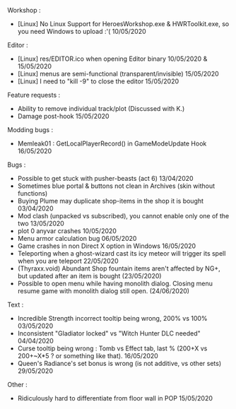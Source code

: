 Workshop :
- [Linux] No Linux Support for HeroesWorkshop.exe & HWRToolkit.exe, so you need Windows to upload :'( 10/05/2020

Editor :
- [Linux] res/EDITOR.ico when opening Editor binary 10/05/2020 & 15/05/2020
- [Linux] menus are semi-functional (transparent/invisible) 15/05/2020
- [Linux] I need to "kill -9" to close the editor 15/05/2020

Feature requests :
- Ability to remove individual track/plot (Discussed with K.)
- Damage post-hook 15/05/2020

Modding bugs :
- Memleak01 : GetLocalPlayerRecord() in GameModeUpdate Hook 16/05/2020

Bugs :
- Possible to get stuck with pusher-beasts (act 6) 13/04/2020
- Sometimes blue portal & buttons not clean in Archives (skin without functions)
- Buying Plume may duplicate shop-items in the shop it is bought 03/04/2020
- Mod clash (unpacked vs subscribed), you cannot enable only one of the two 13/05/2020
- plot 0 anyvar crashes 10/05/2020
- Menu armor calculation bug 06/05/2020
- Game crashes in non Direct X option in Windows 16/05/2020
- Teleporting when a ghost-wizard cast its icy meteor will trigger its spell when you are teleport 22/05/2020
- (Thyraxx.void) Abundant Shop fountain items aren't affected by NG+, but updated after an item is bought (23/05/2020)
- Possible to open menu while having monolith dialog. Closing menu resume game with monolith dialog still open. (24/06/2020)

Text :
- Incredible Strength incorrect tooltip being wrong, 200% vs 100% 03/05/2020
- Inconsistent  "Gladiator locked" vs "Witch Hunter DLC needed" 04/04/2020
- Curse tooltip being wrong : Tomb vs Effect tab, last % (200+X vs 200+~X*5 ? or something like that). 16/05/2020
- Queen's Radiance's set bonus is wrong (is not additive, vs other sets) 29/05/2020

Other :
- Ridiculously hard to differentiate from floor wall in POP 15/05/2020
